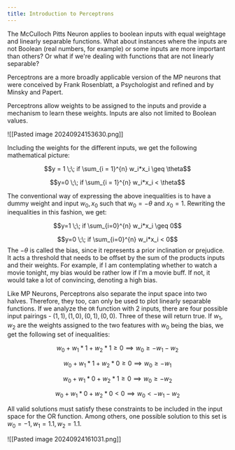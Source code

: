 ```yaml
---
title: Introduction to Perceptrons
---
```

The McCulloch Pitts Neuron applies to boolean inputs with equal weightage and linearly separable functions. What about instances where the inputs are not Boolean (real numbers, for example) or some inputs are more important than others? Or what if we're dealing with functions that are not linearly separable?

Perceptrons are a more broadly applicable version of the MP neurons that were conceived by Frank Rosenblatt, a Psychologist and refined and by Minsky and Papert.

Perceptrons allow weights to be assigned to the inputs and provide a mechanism to learn these weights. Inputs are also not limited to Boolean values. 


![[Pasted image 20240924153630.png]]

 
 Including the weights for the different inputs, we get the following mathematical picture:

$$y = 1 \;\; if \sum_{i = 1}^{n} w_i*x_i \geq \theta$$


$$y=0 \;\; if \sum_{i = 1}^{n} w_i*x_i < \theta$$

The conventional way of expressing the above inequalities is to have a dummy weight and input $w_0, x_0$ such that $w_0 = -\theta$ and $x_0 = 1$. Rewriting the inequalities in this fashion, we get:

$$y=1 \;\; if \sum_{i=0}^{n} w_i*x_i \geq 0$$


$$y=0 \;\; if \sum_{i=0}^{n} w_i*x_i < 0$$The $-\theta$ is called the bias, since it represents a prior inclination or prejudice. It acts a threshold that needs to be offset by the sum of the products inputs and their weights. For example, if I am contemplating whether to watch a movie tonight, my bias would be rather low if I'm a movie buff. If not, it would take a lot of convincing, denoting a high bias.

Like MP Neurons, Perceptrons also separate the input space into two halves. Therefore, they too, can only be used to plot linearly separable functions. If we analyze the `OR` function with 2 inputs, there are four possible input pairings - $(1,1), (1,0), (0,1), (0,0)$. Three of these will return true. If $w_1, w_2$ are the weights assigned to the two features with $w_0$ being the bias, we get the following set of inequalities:

$$w_0 + w_1*1 + w_2*1 \geq 0\implies w_0 \geq -w_1 - w_2$$

$$w_0 + w_1*1 + w_2*0 \geq 0 \implies w_0 \geq -w_1$$

$$w_0 + w_1*0 + w_2*1 \geq 0 \implies w_0 \geq -w_2$$

$$w_0 + w_1*0 + w_2*0 < 0 \implies w_0 <-w_1 - w_2$$

All valid solutions must satisfy these constraints to be included in the input space for the OR function. Among others, one possible solution to this set is $w_0 = -1, w_1 = 1.1, w_2 = 1.1$. 

![[Pasted image 20240924161031.png]]
